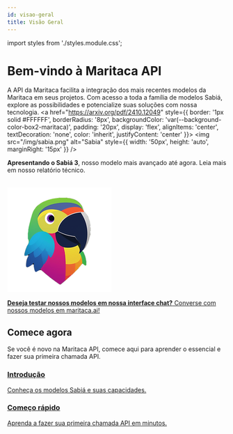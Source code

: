 ```yaml
---
id: visao-geral
title: Visão Geral
---
```

import styles from './styles.module.css';

# Bem-vindo à Maritaca API

A API da Maritaca facilita a integração dos mais recentes modelos da Maritaca em seus projetos. Com acesso a toda a família de modelos Sabiá, explore as possibilidades e potencialize suas soluções com nossa tecnologia.
<a href="https://arxiv.org/pdf/2410.12049" style={{ 
  border: '1px solid #FFFFFF', 
  borderRadius: '8px',
  backgroundColor: 'var(--background-color-box2-maritaca)',
  padding: '20px',
  display: 'flex',
  alignItems: 'center',
  textDecoration: 'none',
  color: 'inherit',
  justifyContent: 'center' }}>
  <img src="/img/sabia.png" alt="Sabia" style={{ width: '50px', height: 'auto', marginRight: '15px' }} />
  <p style={{ margin: 0 }}>
    <strong>Apresentando o Sabiá 3</strong>, nosso modelo mais avançado até agora. Leia mais em nosso relatório técnico.
  </p>
</a>

<br/>
<a href="https://chat.maritaca.ai/" style={{
  border: '1px solid #FFFFFF',
  borderRadius: '8px',
  backgroundColor: 'var(--background-color-box-maritaca)',
  padding: '20px',
  display: 'flex',
  alignItems: 'center',
  textDecoration: 'none',
  color: 'inherit',
  justifyContent: 'center'
}}>
  <img src="/img/maritaca.png" alt="Maritaca" style={{ width: '50px', height: 'auto', marginRight: '15px' }} />

  <p style={{ margin: 0 }}>
    <strong>Deseja testar nossos modelos em nossa interface chat?</strong> Converse com nossos modelos em maritaca.ai!
  </p>
</a>


## Comece agora

Se você é novo na Maritaca API, comece aqui para aprender o essencial e fazer sua primeira chamada API.

<div style={{ display: 'flex', justifyContent: 'space-around', margin: '20px 0', flexWrap: 'wrap' }}>
  <a href="/pt/introducao" className="icon-box" style={{ flex: '1 1 200px', margin: '10px', textAlign: 'center' }}>
    <i className="fas fa-book-open" style={{ fontSize: '2em', marginBottom: '10px' }}></i>
    <h3>Introdução</h3>
    <p>Conheça os modelos Sabiá e suas capacidades.</p>
  </a>
  <a href="/pt/maritalk-api/comeco-rapido" className="icon-box" style={{ flex: '1 1 200px', margin: '10px', textAlign: 'center' }}>
    <i className="fas fa-rocket" style={{ fontSize: '2em', marginBottom: '10px' }}></i>
    <h3>Começo rápido</h3>
    <p>Aprenda a fazer sua primeira chamada API em minutos.</p>
  </a>
</div>



